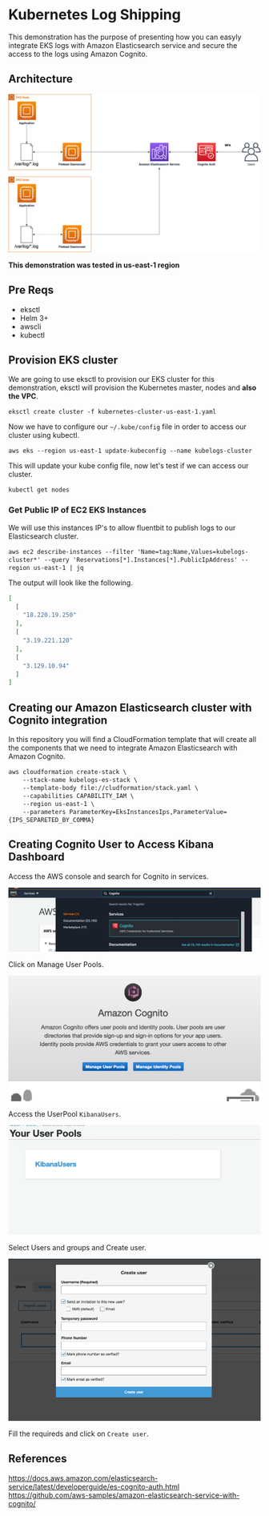 # Kubernetes Log Shipping

This demonstration has the purpose of presenting how you can easyly integrate EKS logs with Amazon Elasticsearch service and secure the access to the logs using Amazon Cognito.

## Architecture


<p align="center"> 
<img src="images/EKS-Log-Architecture.png">
</p>

**This demonstration was tested in us-east-1 region**

## Pre Reqs

- eksctl
- Helm 3+
- awscli
- kubectl

## Provision EKS cluster

We are going to use eksctl to provision our EKS cluster for this demonstration, eksctl will provision the Kubernetes master, nodes and **also the VPC**.

```shell
eksctl create cluster -f kubernetes-cluster-us-east-1.yaml
```

Now we have to configure our `~/.kube/config` file in order to access our cluster using kubectl.

```shell
aws eks --region us-east-1 update-kubeconfig --name kubelogs-cluster
```

This will update your kube config file, now let's test if we can access our cluster.

```shell
kubectl get nodes
```

### Get Public IP of EC2 EKS Instances

We will use this instances IP's to allow fluentbit to publish logs to our Elasticsearch cluster.

```shell
aws ec2 describe-instances --filter 'Name=tag:Name,Values=kubelogs-cluster*' --query 'Reservations[*].Instances[*].PublicIpAddress' --region us-east-1 | jq
```

The output will look like the following.

```json
[
  [
    "18.220.19.250"
  ],
  [
    "3.19.221.120"
  ],
  [
    "3.129.10.94"
  ]
]
```

## Creating our Amazon Elasticsearch cluster with Cognito integration

In this repository you will find a CloudFormation template that will create all the components that we need to integrate Amazon Elasticsearch with Amazon Cognito.

```shell
aws cloudformation create-stack \
    --stack-name kubelogs-es-stack \
    --template-body file://cludformation/stack.yaml \
    --capabilities CAPABILITY_IAM \
    --region us-east-1 \
    --parameters ParameterKey=EksInstancesIps,ParameterValue={IPS_SEPARETED_BY_COMMA}
```

## Creating Cognito User to Access Kibana Dashboard

Access the AWS console and search for Cognito in services.

<p align="center"> 
<img src="images/cognito01.png">
</p>

Click on Manage User Pools.

<p align="center"> 
<img src="images/cognito02.png">
</p>

Access the UserPool `KibanaUsers`.

<p align="center"> 
<img src="images/cognito03.png">
</p>

Select Users and groups and Create user.

<p align="center"> 
<img src="images/cognito04.png">
</p>

Fill the requireds and click on `Create user`.

## References

https://docs.aws.amazon.com/elasticsearch-service/latest/developerguide/es-cognito-auth.html
https://github.com/aws-samples/amazon-elasticsearch-service-with-cognito/